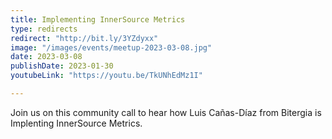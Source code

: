 ```yaml
---
title: Implementing InnerSource Metrics
type: redirects
redirect: "http://bit.ly/3YZdyxx"
image: "/images/events/meetup-2023-03-08.jpg"
date: 2023-03-08
publishDate: 2023-01-30
youtubeLink: "https://youtu.be/TkUNhEdMz1I"

---
```


Join us on this community call to hear how Luis Cañas-Díaz from Bitergia is Implenting InnerSource Metrics.
